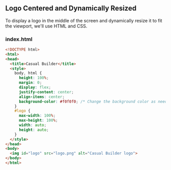 ## Logo Centered and Dynamically Resized

To display a logo in the middle of the screen and dynamically resize it to fit the viewport, we'll use HTML and CSS.

### index.html

```html
<!DOCTYPE html>
<html>
<head>
  <title>Casual Builder</title>
  <style>
    body, html {
      height: 100%;
      margin: 0;
      display: flex;
      justify-content: center;
      align-items: center;
      background-color: #f0f0f0; /* Change the background color as needed */
    }
    #logo {
      max-width: 100%;
      max-height: 100%;
      width: auto;
      height: auto;
    }
  </style>
</head>
<body>
  <img id="logo" src="logo.png" alt="Casual Builder logo">
</body>
</html>
